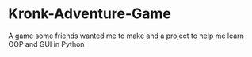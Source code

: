 # Kronk-Adventure-Game
A game some friends wanted me to make and a project to help me learn OOP and GUI in Python
